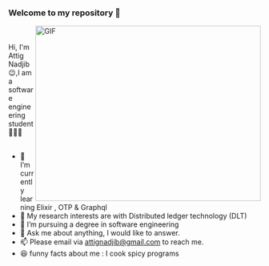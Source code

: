 ### Welcome to my repository  👋

  <img align="right" alt="GIF" height="350" width="450" src="https://user-images.githubusercontent.com/49757658/134084516-27f9e254-fbb2-4b3b-ae12-99f259b9ed24.gif" />
   
<br />
<br />
Hi, I'm Attig Nadjib 😉,I am a software engineering student 👨🏻‍💻 

<br />
<br />

- 🌱 I’m currently learning Elixir , OTP & Graphql
- 🤔 My research interests are with Distributed ledger technology (DLT) 
- 💼 I’m pursuing a  degree in software engineering
- 💬 Ask me about anything, I would like to answer. 
- 📫 Please email via attignadjib@gmail.com to reach me.
- :laughing: funny facts about me :  I cook spicy programs 
